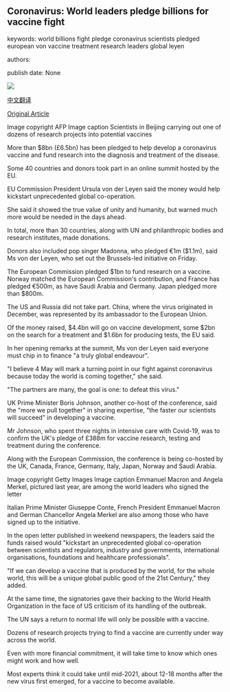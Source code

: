 ## Coronavirus: World leaders pledge billions for vaccine fight

keywords: world billions fight pledge coronavirus scientists pledged european von vaccine treatment research leaders global leyen

authors: 

publish date: None

![](https://ichef.bbci.co.uk/news/1024/branded_news/140B4/production/_112100128_c3b75915-7911-43ab-8e12-439a44a62580.jpg)

[中文翻译](Coronavirus%3A%20World%20leaders%20pledge%20billions%20for%20vaccine%20fight_zh.md)

[Original Article](https://www.bbc.com/news/world-europe-52525387)

Image copyright AFP Image caption Scientists in Beijing carrying out one of dozens of research projects into potential vaccines

More than $8bn (£6.5bn) has been pledged to help develop a coronavirus vaccine and fund research into the diagnosis and treatment of the disease.

Some 40 countries and donors took part in an online summit hosted by the EU.

EU Commission President Ursula von der Leyen said the money would help kickstart unprecedented global co-operation.

She said it showed the true value of unity and humanity, but warned much more would be needed in the days ahead.

In total, more than 30 countries, along with UN and philanthropic bodies and research institutes, made donations.

Donors also included pop singer Madonna, who pledged €1m ($1.1m), said Ms von der Leyen, who set out the Brussels-led initiative on Friday.

The European Commission pledged $1bn to fund research on a vaccine. Norway matched the European Commission's contribution, and France has pledged €500m, as have Saudi Arabia and Germany. Japan pledged more than $800m.

The US and Russia did not take part. China, where the virus originated in December, was represented by its ambassador to the European Union.

Of the money raised, $4.4bn will go on vaccine development, some $2bn on the search for a treatment and $1.6bn for producing tests, the EU said.

In her opening remarks at the summit, Ms von der Leyen said everyone must chip in to finance "a truly global endeavour".

"I believe 4 May will mark a turning point in our fight against coronavirus because today the world is coming together," she said.

"The partners are many, the goal is one: to defeat this virus."

UK Prime Minister Boris Johnson, another co-host of the conference, said the "more we pull together" in sharing expertise, "the faster our scientists will succeed" in developing a vaccine.

Mr Johnson, who spent three nights in intensive care with Covid-19, was to confirm the UK's pledge of £388m for vaccine research, testing and treatment during the conference.

Along with the European Commission, the conference is being co-hosted by the UK, Canada, France, Germany, Italy, Japan, Norway and Saudi Arabia.

Image copyright Getty Images Image caption Emmanuel Macron and Angela Merkel, pictured last year, are among the world leaders who signed the letter

Italian Prime Minister Giuseppe Conte, French President Emmanuel Macron and German Chancellor Angela Merkel are also among those who have signed up to the initiative.

In the open letter published in weekend newspapers, the leaders said the funds raised would "kickstart an unprecedented global co-operation between scientists and regulators, industry and governments, international organisations, foundations and healthcare professionals".

"If we can develop a vaccine that is produced by the world, for the whole world, this will be a unique global public good of the 21st Century," they added.

At the same time, the signatories gave their backing to the World Health Organization in the face of US criticism of its handling of the outbreak.

The UN says a return to normal life will only be possible with a vaccine.

Dozens of research projects trying to find a vaccine are currently under way across the world.

Even with more financial commitment, it will take time to know which ones might work and how well.

Most experts think it could take until mid-2021, about 12-18 months after the new virus first emerged, for a vaccine to become available.